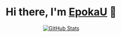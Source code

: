 <p>
  <h1 align="center">
    <b>Hi there, I'm <a href="https://p3terx.com">EpokaU</a> 👋</b>
  </h1>
</p>

<p align="center">
  <a href="https://github.com/EpokaU">
    <img alt="GitHub Stats" src="https://github-readme-stats.vercel.app/api?username=P3TERX&hide=issues&hide_title=true&include_all_commits=true&bg_color=30,e96443,904e95&title_color=fff&text_color=fff" />
    </a>
</p>
